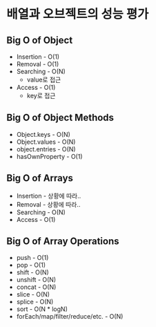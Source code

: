 # 배열과 오브젝트의 성능 평가

## Big O of Object

- Insertion - O(1)
- Removal - O(1)
- Searching - O(N)
  - value로 접근
- Access - O(1)
  - key로 접근

## Big O of Object Methods

- Object.keys - O(N)
- Object.values - O(N)
- object.entries - O(N)
- hasOwnProperty - O(1)

## Big O of Arrays

- Insertion - 상황에 따라..
- Removal - 상황에 따라..
- Searching - O(N)
- Access - O(1)

## Big O of Array Operations

- push - O(1)
- pop - O(1)
- shift - O(N)
- unshift - O(N)
- concat - O(N)
- slice - O(N)
- splice - O(N)
- sort - O(N \* logN)
- forEach/map/filter/reduce/etc. - O(N)
